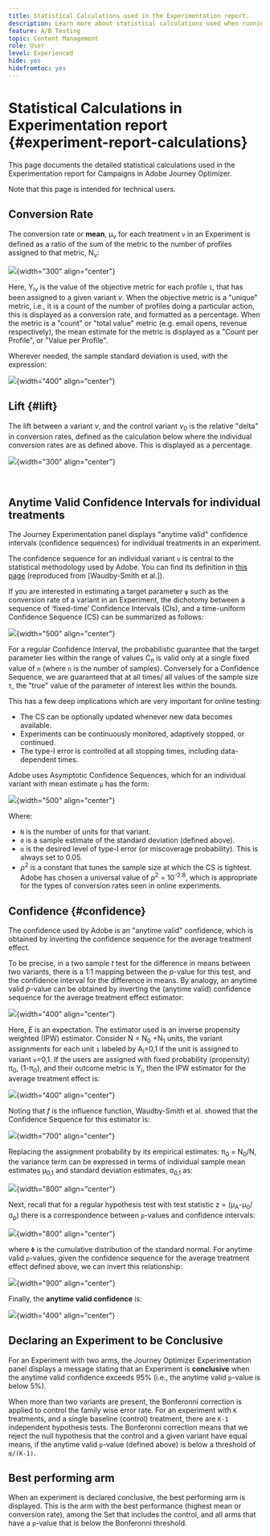 ```yaml
---
title: Statistical Calculations used in the Experimentation report.
description: Learn more about statistical calculations used when running experiment reports
feature: A/B Testing
topic: Content Management
role: User
level: Experienced
hide: yes
hidefromtoc: yes
---
```

# Statistical Calculations in Experimentation report {#experiment-report-calculations}

This page documents the detailed statistical calculations used in the Experimentation report for Campaigns in Adobe Journey Optimizer. 

Note that this page is intended for technical users.

## Conversion Rate

The conversion rate or **mean**, μ<sub>ν</sub> for each treatment `ν` in an Experiment is defined as a ratio of the sum of the metric to the number of profiles assigned to that metric, N<sub>ν</sub>:

![](assets/statistical_1.png){width="300" align="center"}

Here, Y<sub>iν</sub> is the value of the objective metric for each profile `i`, that has been assigned to a given variant *ν*. When the objective metric is a "unique" metric, i.e., it is a count of the number of profiles doing a particular action, this is displayed as a conversion rate, and formatted as a percentage. When the metric is a "count" or "total value" metric (e.g. email opens, revenue respectively), the mean estimate for the metric is displayed as a "Count per Profile", or "Value per Profile". 

Wherever needed, the sample standard deviation is used, with the expression:

![](assets/statistical_2.png){width="400" align="center"}

## Lift {#lift}

The lift between a variant  *ν*, and the control variant  *ν<sub>0</sub>* is the relative "delta" in conversion rates, defined as the calculation below where the individual conversion rates are as defined above. This is displayed as a percentage. 

![](assets/statistical_3.png){width="300" align="center"}

</br>

## Anytime Valid Confidence Intervals for individual treatments

The Journey Experimentation panel displays "anytime valid" confidence intervals (confidence sequences) for individual treatments in an experiment. 

The confidence sequence for an individual variant `ν` is central to the statistical methodology used by Adobe. You can find its definition in [this page](https://doi.org/10.48550/arXiv.2103.06476) (reproduced from [Waudby-Smith et al.]). 

If you are interested in estimating a target parameter `ψ` such as the conversion rate of a variant in an Experiment, the dichotomy between a sequence of ‘fixed-time’ Confidence Intervals (CIs), and a time-uniform Confidence Sequence (CS) can be summarized as follows: 

![](assets/statistical_4.png){width="500" align="center"}

For a regular Confidence Interval, the probabilistic guarantee that the target parameter lies within the range of values Ċ<sub>n</sub> is valid only at a single fixed value of `n` (where `n` is the number of samples). Conversely for a Confidence Sequence, we are guaranteed that at all times/ all values of the sample size `t`, the "true" value of the parameter of interest lies within the bounds.

This has a few deep implications which are very important for online testing:

* The CS can be optionally updated whenever new data becomes available.
* Experiments can be continuously monitored, adaptively stopped, or continued.
* The type-I error is controlled at all stopping times, including data-dependent times.

Adobe uses Asymptotic Confidence Sequences, which for an individual variant with mean estimate `μ` has the form:

![](assets/statistical_5.png){width="500" align="center"}

Where:

* `N` is the number of units for that variant.
* `σ` is a sample estimate of the standard deviation (defined above).
* `α` is the desired level of type-I error (or miscoverage probability). This is always set to 0.05. 
* ρ<sup>2</sup> is a constant that tunes the sample size at which the CS is tightest. Adobe has chosen a universal value of ρ<sup>2</sup> = 10<sup>-2.8</sup>, which is appropriate for the types of conversion rates seen in online experiments.

## Confidence {#confidence}

The confidence used by Adobe is an "anytime valid" confidence, which is obtained by inverting the confidence sequence for the average treatment effect. 

To be precise, in a two sample *t* test for the difference in means between two variants, there is a 1:1 mapping between the *p*-value for this test, and the confidence interval for the difference in means. By analogy, an anytime valid *p*-value can be obtained by inverting the (anytime valid) confidence sequence for the average treatment effect estimator:

![](assets/statistical_6.png){width="400" align="center"}

Here, *E* is an expectation. The estimator used is an inverse propensity weighted (IPW) estimator. Consider N = N<sub>0</sub> +N<sub>1</sub> units, the variant assignments for each unit `i` labeled by A<sub>i</sub>=0,1 if the unit is assigned to variant `ν`=0,1. If the users are assigned with fixed probability (propensity) π<sub>0</sub>, (1-π<sub>0</sub>), and their outcome metric is Y<sub>i</sub>, then the IPW estimator for the average treatment effect is:

![](assets/statistical_12.png){width="400" align="center"}

Noting that *f* is the influence function, Waudby-Smith et al. showed that the Confidence Sequence for this estimator is:

![](assets/statistical_7.png){width="700" align="center"}

Replacing the assignment probability by its empirical estimates: π<sub>0</sub> = N<sub>0</sub>/N, the variance term can be expressed in terms of individual sample mean estimates μ<sub>0,1</sub> and standard deviation estimates, σ<sub>0,1</sub> as:

![](assets/statistical_8.png){width="800" align="center"}

Next, recall that for a regular hypothesis test with test statistic z =  (μ<sub>A</sub>-μ<sub>0</sub>/σ<sub>p</sub>) there is a correspondence between `p`-values and confidence intervals:

![](assets/statistical_9.png){width="800" align="center"}

where `Φ` is the cumulative distribution of the standard normal. For anytime valid `p`-values, given the confidence sequence for the average treatment effect defined above, we can invert this relationship:

![](assets/statistical_10.png){width="900" align="center"}

Finally, the **anytime valid confidence** is: 

![](assets/statistical_11.png){width="400" align="center"}

## Declaring an Experiment to be Conclusive

For an Experiment with two arms, the Journey Optimizer Experimentation panel displays a message stating that an Experiment is **conclusive** when the anytime valid confidence exceeds 95% (i.e., the anytime valid `p`-value is below 5%). 

When more than two variants are present, the Bonferonni correction is applied to control the family wise error rate. For an experiment with `K` treatments, and a single baseline (control) treatment, there are `K-1` independent hypothesis tests. The Bonferonni correction means that we reject the null hypothesis that the control and a given variant have equal means, if the anytime valid `p`-value (defined above) is below a threshold of `α/(K-1)`.

## Best performing arm

When an experiment is declared conclusive, the best performing arm is displayed. This is the arm with the best performance (highest mean or conversion rate), among the Set that includes the control, and all arms that have a `p`-value that is below the Bonferonni threshold.

